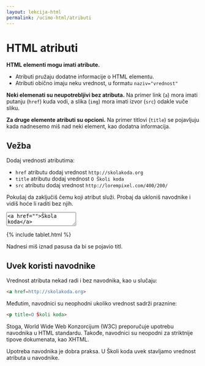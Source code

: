 ```yaml
---
layout: lekcija-html
permalink: /ucimo-html/atributi
---
```


# HTML atributi

**HTML elementi mogu imati atribute.**

- Atributi pružaju dodatne informacije o HTML elementu.
- Atributi obično imaju neku vrednost, u formatu `naziv="vrednost"`

**Neki elemenati su neupotrebljivi bez atributa.** Na primer link (`a`) mora imati putanju (`href`) kuda vodi, a slika (`img`) mora imati izvor (`src`) odakle vuče sliku.

**Za druge elemente atributi su opcioni.** Na primer titlovi (`title`) se pojavljuju kada nadnesemo miš nad neki element, kao dodatna informacija.

## Vežba

Dodaj vrednosti atributima:

- `href` atributu dodaj vrednost `http://skolakoda.org`
- `title` atributu dodaj vrednost `O Školi koda`
- `src` atributu dodaj vrednost `http://lorempixel.com/400/200/`

Pokušaj da zaključiš čemu koji atribut služi. Probaj da ukloniš navodnike i vidiš hoće li raditi bez njih.

<textarea id="editor-ulaz">
<a href="">Škola koda</a>

<p title="">Škola koda je grupa prijatelja koje povezuje ljubav prema pisanju koda. Zajedno učimo HTML, CSS, Javascript, PHP, Python i druge jezike. </p>

<img src="">
</textarea>

{% include tablet.html %}

Nadnesi miš iznad pasusa da bi se pojavio titl.

## Uvek koristi navodnike

Vrednost atributa nekad radi i bez navodnika, kao u slučaju:

```html
<a href=http://skolakoda.org>
```

Međutim, navodnici su neophodni ukoliko vrednost sadrži praznine:

```html
<p title=O Školi koda>
```

Stoga, World Wide Web Konzorcijum (W3C) preporučuje upotrebu navodnika u HTML standardu. Takođe, navodnici su neopodni za striktnije tipove dokumenata, kao XHTML.

Upotreba navodnika je dobra praksa. U Školi koda uvek stavljamo vrednost atributa u navodnike.
